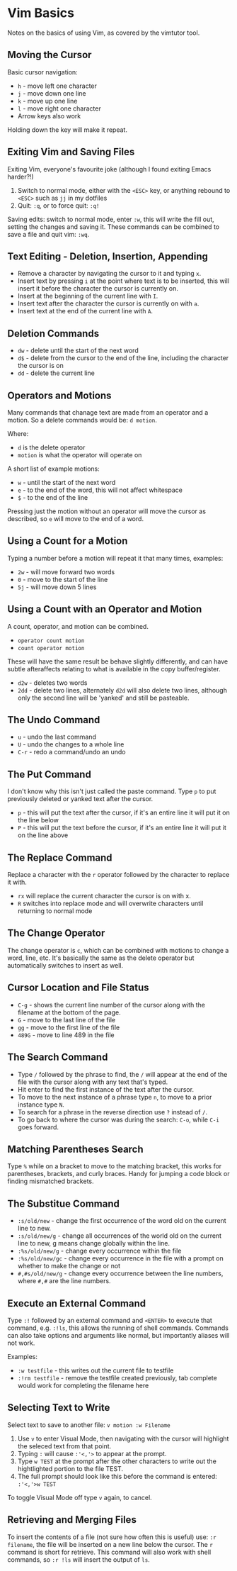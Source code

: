 # Vim Basics

Notes on the basics of using Vim, as covered by the vimtutor tool.

## Moving the Cursor

Basic cursor navigation:

* `h` - move left one character
* `j` - move down one line
* `k` - move up one line
* `l` - move right one character
* Arrow keys also work

Holding down the key will make it repeat.

## Exiting Vim and Saving Files

Exiting Vim, everyone's favourite joke (although I found exiting Emacs harder?!)

1. Switch to normal mode, either with the `<ESC>` key, or anything rebound to `<ESC>` such as `jj` in my dotfiles
2. Quit: `:q`, or to force quit: `:q!`

Saving edits: switch to normal mode, enter `:w`, this will write the fill out, setting the changes and saving it. These commands can be combined to save a file and quit vim: `:wq`.

## Text Editing - Deletion, Insertion, Appending

* Remove a character by navigating the cursor to it and typing `x`.
* Insert text by pressing `i` at the point where text is to be inserted, this will insert it before the character the cursor is currently on.
* Insert at the beginning of the current line with `I`.
* Insert text after the character the cursor is currently on with `a`.
* Insert text at the end of the current line with `A`.

## Deletion Commands

* `dw` - delete until the start of the next word
* `d$` - delete from the cursor to the end of the line, including the character the cursor is on
* `dd` - delete the current line

## Operators and Motions

Many commands that chanage text are made from an operator and a motion. So a delete commands would be: `d motion`.

Where:

* `d` is the delete operator
* `motion` is what the operator will operate on

A short list of example motions:

* `w` - until the start of the next word
* `e` - to the end of the word, this will not affect whitespace
* `$` - to the end of the line

Pressing just the motion without an operator will move the cursor as described, so `e` will move to the end of a word.

## Using a Count for a Motion

Typing a number before a motion will repeat it that many times, examples:

* `2w` - will move forward two words
* `0` - move to the start of the line
* `5j` - will move down 5 lines

## Using a Count with an Operator and Motion

A count, operator, and motion can be combined.

* `operator count motion`
* `count operator motion`

These will have the same result be behave slightly differently, and can have subtle afteraffects relating to what is available in the copy buffer/register.

* `d2w` - deletes two words
* `2dd` - delete two lines, alternately `d2d` will also delete two lines, although only the second line will be 'yanked' and still be pasteable.

## The Undo Command

* `u` - undo the last command
* `U` - undo the changes to a whole line
* `C-r` - redo a command/undo an undo

## The Put Command

I don't know why this isn't just called the paste command. Type `p` to put previously deleted or yanked text after the cursor.

* `p` - this will put the text after the cursor, if it's an entire line it will put it on the line below
* `P` - this will put the text before the cursor, if it's an entire line it will put it on the line above

## The Replace Command

Replace a character with the `r` operator followed by the character to replace it with.

* `rx` will replace the current character the cursor is on with x.
* `R` switches into replace mode and will overwrite characters until returning to normal mode

## The Change Operator

The change operator is `c`, which can be combined with motions to change a word, line, etc. It's basically the same as the delete operator but automatically switches to insert as well.

## Cursor Location and File Status

* `C-g` - shows the current line number of the cursor along with the filename at the bottom of the page.
* `G` - move to the last line of the file
* `gg` - move to the first line of the file
* `489G` - move to line 489 in the file

## The Search Command

* Type `/` followed by the phrase to find, the `/` will appear at the end of the file with the cursor along with any text that's typed.
* Hit enter to find the first instance of the text after the cursor.
* To move to the next instance of a phrase type `n`, to move to a prior instance type `N`.
* To search for a phrase in the reverse direction use `?` instead of `/`.
* To go back to where the cursor was during the search: `C-o`, while `C-i` goes forward.

## Matching Parentheses Search

Type `%` while on a bracket to move to the matching bracket, this works for parentheses, brackets, and curly braces. Handy for jumping a code block or finding mismatched brackets.

## The Substitue Command

* `:s/old/new` - change the first occurrence of the word old on the current line to new.
* `:s/old/new/g` - change all occurrences of the world old on the current line to new, g means change globally within the line.
* `:%s/old/new/g` - change every occurrence within the file
* `:%s/old/new/gc` - change every occurrence in the file with a prompt on whether to make the change or not
* `#,#s/old/new/g` - change every occurrence between the line numbers, where `#,#` are the line numbers.

## Execute an External Command

Type `:!` followed by an external command and `<ENTER>` to execute that command, e.g. `:!ls`, this allows the running of shell commands. Commands can also take options and arguments like normal, but importantly aliases will not work.

Examples:

* `:w testfile` - this writes out the current file to testfile
* `:!rm testfile` - remove the testfile created previously, tab complete would work for completing the filename here

## Selecting Text to Write

Select text to save to another file: `v motion :w Filename`

1. Use `v` to enter Visual Mode, then navigating with the cursor will highlight the seleced text from that point.
2. Typing `:` will cause `:'<,'>` to appear at the prompt.
3. Type `w TEST` at the prompt after the other characters to write out the hightlighted portion to the file TEST.
4. The full prompt should look like this before the command is entered: `:'<,'>w TEST`

To toggle Visual Mode off type `v` again, to cancel.

## Retrieving and Merging Files

To insert the contents of a file (not sure how often this is useful) use: `:r filename`, the file will be inserted on a new line below the cursor. The `r` command is short for retrieve. This command will also work with shell commands, so `:r !ls` will insert the output of `ls`.